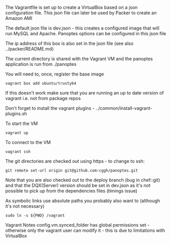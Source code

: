 The Vagrantfile is set up to create a VirtualBox based on a json configuration file.
This json file can later be used by Packer to create an Amazon AMI

The default json file is dev.json - this creates a configured image that will run MySQL and Apache.
Panoptes options can be configured in this json file

The ip address of this box is also set in the json file (see also ../packer/README.md)

The current directory is shared with the Vagrant VM and the panoptes application is run from ./panoptes

You will need to, once, register the base image
```
vagrant box add ubuntu/trusty64
```
If this doesn't work make sure that you are running an up to date version of vagrant i.e. not from package repos

Don't forget to install the vagrant plugins - ../common/install-vagrant-plugins.sh

To start the VM
```
vagrant up
```
To connect to the VM
```
vagrant ssh
```

The git directories are checked out using https - to change to ssh:
```
git remote set-url origin git@github.com:cggh/panoptes.git
```
Note that you are also checked out to the deploy branch (bug in chef::git) and that the DQX(Server) version should be set in dev.json as it's not possible to pick up from the dependencies files (timings issue)

As symbolic links use absolute paths you probably also want to (although it's not necessary)
```
sudo ln -s ${PWD} /vagrant
```
Vagrant Notes
config.vm.synced_folder has global permissions set - otherwise only the vagrant user can modify it - this is due to limitations with VirtualBox
